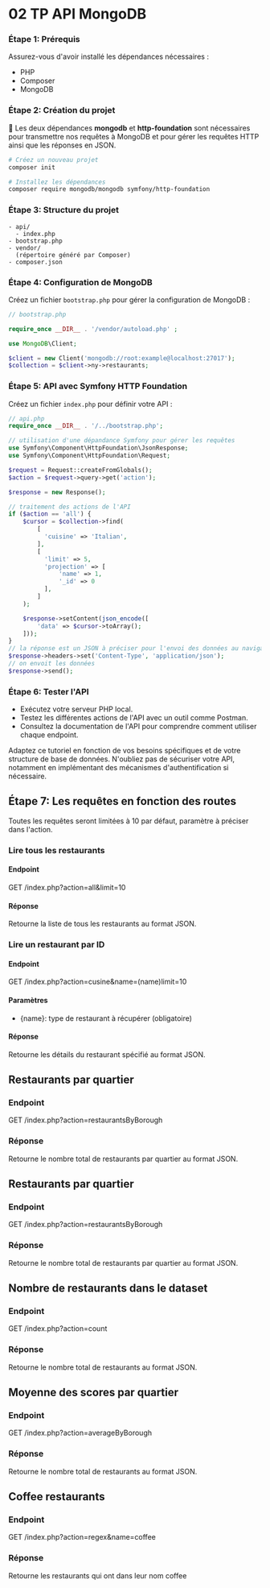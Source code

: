 # 02 TP API MongoDB

### Étape 1: Prérequis

Assurez-vous d'avoir installé les dépendances nécessaires :

- PHP
- Composer
- MongoDB

### Étape 2: Création du projet

:rocket: Les deux dépendances **mongodb** et **http-foundation** sont nécessaires pour transmettre nos requêtes à MongoDB et pour gérer les requêtes HTTP ainsi que les réponses en JSON.

```bash
# Créez un nouveau projet
composer init

# Installez les dépendances 
composer require mongodb/mongodb symfony/http-foundation
```

### Étape 3: Structure du projet

```
- api/
  - index.php
- bootstrap.php
- vendor/
  (répertoire généré par Composer)
- composer.json
```

### Étape 4: Configuration de MongoDB

Créez un fichier `bootstrap.php` pour gérer la configuration de MongoDB :

```php
// bootstrap.php

require_once __DIR__ . '/vendor/autoload.php' ;

use MongoDB\Client;

$client = new Client('mongodb://root:example@localhost:27017');
$collection = $client->ny->restaurants;
```

### Étape 5: API avec Symfony HTTP Foundation

Créez un fichier `index.php` pour définir votre API :

```php
// api.php
require_once __DIR__ . '/../bootstrap.php';

// utilisation d'une dépandance Symfony pour gérer les requêtes
use Symfony\Component\HttpFoundation\JsonResponse;
use Symfony\Component\HttpFoundation\Request;

$request = Request::createFromGlobals();
$action = $request->query->get('action');

$response = new Response();

// traitement des actions de l'API
if ($action == 'all') {
    $cursor = $collection->find(
        [
          'cuisine' => 'Italian',
        ],
        [
          'limit' => 5,
          'projection' => [
              'name' => 1,
              '_id' => 0
          ],
        ]
    );

    $response->setContent(json_encode([
        'data' => $cursor->toArray();
    ]));
}
// la réponse est un JSON à préciser pour l'envoi des données au navigateur
$response->headers->set('Content-Type', 'application/json');
// on envoit les données 
$response->send();
```

### Étape 6: Tester l'API

- Exécutez votre serveur PHP local.
- Testez les différentes actions de l'API avec un outil comme Postman.
- Consultez la documentation de l'API pour comprendre comment utiliser chaque endpoint.

Adaptez ce tutoriel en fonction de vos besoins spécifiques et de votre structure de base de données. N'oubliez pas de sécuriser votre API, notamment en implémentant des mécanismes d'authentification si nécessaire.

## Étape 7: Les requêtes en fonction des routes

Toutes les requêtes seront limitées à 10 par défaut, paramètre à préciser dans l'action.

### Lire tous les restaurants

#### Endpoint
GET /index.php?action=all&limit=10

#### Réponse
Retourne la liste de tous les restaurants au format JSON.

### Lire un restaurant par ID

#### Endpoint
GET /index.php?action=cusine&name=(name)limit=10

#### Paramètres
- {name}: type de restaurant à récupérer (obligatoire)

#### Réponse
Retourne les détails du restaurant spécifié au format JSON.

## Restaurants par quartier

### Endpoint
GET /index.php?action=restaurantsByBorough

### Réponse
Retourne le nombre total de restaurants par quartier au format JSON.

## Restaurants par quartier

### Endpoint
GET /index.php?action=restaurantsByBorough

### Réponse
Retourne le nombre total de restaurants par quartier au format JSON.

## Nombre de restaurants dans le dataset 

### Endpoint
GET /index.php?action=count

### Réponse
Retourne le nombre total de restaurants au format JSON.

## Moyenne des scores par quartier

### Endpoint
GET /index.php?action=averageByBorough

### Réponse
Retourne le nombre total de restaurants au format JSON.

## Coffee restaurants

### Endpoint
GET /index.php?action=regex&name=coffee

### Réponse
Retourne les restaurants qui ont dans leur nom coffee
